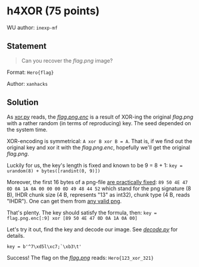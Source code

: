 # h4XOR (75 points)

WU author: `inexp-mf`

## Statement
>Can you recover the _flag.png_ image?

Format: `Hero{flag}`

Author: `xanhacks`

## Solution


As [xor.py](xor.py) reads, the [_flag.png.enc_](flag.png.enc) is a result of XOR-ing the original _flag.png_ with a rather random (in terms of reproducing) key. The seed depended on the system time.

XOR-encoding is symmetrical: ```A xor B xor B = A```. 
That is, if we find out the original key and xor it with the _flag.png.enc_, hopefully we'll get the original _flag.png_.

Luckily for us, the key's length is fixed and known to be 9 = 8 + 1: 
```key = urandom(8) + bytes([randint(0, 9)])```

Moreover, the first 16 bytes of a png-file [are practically fixed](http://www.libpng.org/pub/png/spec/1.2/PNG-Structure.html):
```89 50 4E 47 0D 0A 1A 0A 00 00 00 0D 49 48 44 52```
which stand for the png signature (8 B), IHDR chunk size (4 B, represents "13" as int32), chunk type (4 B, reads "IHDR"). One can get them from [any valid png](valid.png).

That's plenty. The key should satisfy the formula, then:
```key = flag.png.enc[:9] xor [89 50 4E 47 0D 0A 1A 0A 00]```

Let's try it out, find the key and decode our image. See [_decode.py_](decode.py) for details.

```key = b'^7\xd5l\xc7;`\xb3\t'```

Success!
The flag on the [_flag.png_](flag.png) reads: ```Hero{123_xor_321}```
